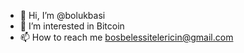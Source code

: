 - 👋 Hi, I’m @bolukbasi
- 👀 I’m interested in Bitcoin
- 📫 How to reach me bosbelessitelericin@gmail.com

<!---
bolukbasi/bolukbasi is a ✨ special ✨ repository because its `README.md` (this file) appears on your GitHub profile.
You can click the Preview link to take a look at your changes.
--->
